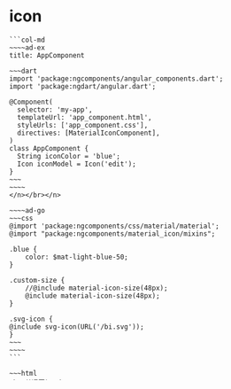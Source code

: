 # icon

````col
```col-md
~~~~ad-ex
title: AppComponent

~~~dart
import 'package:ngcomponents/angular_components.dart';
import 'package:ngdart/angular.dart';

@Component(
  selector: 'my-app',
  templateUrl: 'app_component.html',
  styleUrls: ['app_component.css'],
  directives: [MaterialIconComponent],
)
class AppComponent {
  String iconColor = 'blue';
  Icon iconModel = Icon('edit');
}
~~~
~~~~
</n></br></n>

~~~~ad-go
~~~css
@import 'package:ngcomponents/css/material/material';  
@import "package:ngcomponents/material_icon/mixins";  
  
.blue {  
	color: $mat-light-blue-50;  
}  
  
.custom-size {  
	//@include material-icon-size(48px);  
	@include material-icon-size(48px);  
}  
  
.svg-icon {  
@include svg-icon(URL('/bi.svg'));  
}
~~~
~~~~
```

~~~html
<h6>普通图标</h6>  
<p>  
<material-icon icon="eco"></material-icon>  
默认24px  
</p>  
  
<p><material-icon icon="eco" size="x-small"></material-icon>x-small: 12px</p>  
<p><material-icon icon="eco" size="small"></material-icon>small: 13px</p>  
<p><material-icon icon="eco" size="medium"></material-icon>medium: 16px</p>  
<p><material-icon icon="eco" size="large"></material-icon>large: 18px</p>  
<p><material-icon icon="eco" size="x-large"></material-icon>x-large: 20px</p>  
  
<p><material-icon icon="eco" light size="x-large"></material-icon>light 不透明度</p>  
  
<p><material-icon icon="eco" baseline size="x-large"></material-icon>baseline 与基线对齐</p>  
<p><material-icon icon="eco" size="x-large"></material-icon>baseline 未与基线对齐</p>  
  
<p><material-icon icon="eco" [style.color]="'red'" size="x-large"></material-icon>红色</p>  
<p><material-icon icon="eco" [style.color]="iconColor" size="x-large"></material-icon>自定义颜色</p>  
  
<p><material-icon icon="eco" [icon]="iconModel" [style.color]="iconColor" size="x-large"></material-icon>icon模型</p>  
  
<p><material-icon icon="eco" class="custom-size blue"></material-icon>自定义图标大小</p>  
<p><material-icon class="svg-icon"></material-icon>自定义图标</p>  
<p><material-icon class="svg-icon svg-size"></material-icon>自定义图标大小</p>
~~~

````
